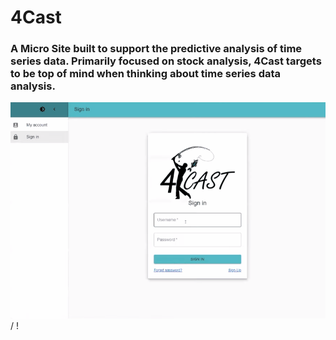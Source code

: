 # 4Cast

### A Micro Site built to support the predictive analysis of time series data. Primarily focused on stock analysis, 4Cast targets to be top of mind when thinking about time series data analysis.

![ forecast .gif file](4Cast_Demo.gif) / ! [](4Cast_Demo.gif)

